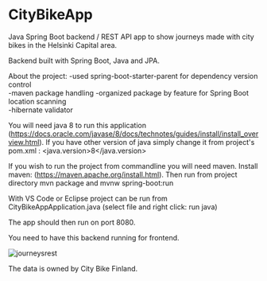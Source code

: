 # CityBikeApp
Java Spring Boot backend / REST API app to show journeys made with city bikes in the Helsinki Capital area. 

Backend built with Spring Boot, Java and JPA.

About the project:
-used spring-boot-starter-parent for dependency version control  
-maven package handling 
-organized package by feature for Spring Boot location scanning  
-hibernate validator  

You will need java 8 to run this application (https://docs.oracle.com/javase/8/docs/technotes/guides/install/install_overview.html). If you have other version of java simply change it from project's pom.xml :
    <properties>
		<java.version>8</java.version>
    </properties>

If you wish to run the project from commandline you will need maven. Install maven: (https://maven.apache.org/install.html).
Then run from project directory 
mvn package
and
mvnw spring-boot:run 

With VS Code or Eclipse project can be run from CityBikeAppApplication.java (select file and right click: run java)

The app should then run on port 8080.

You need to have this backend running for frontend.


![journeysrest](https://user-images.githubusercontent.com/70891200/184506959-d54029d1-6410-4447-b36b-e12e13d52790.png)

The data is owned by City Bike Finland.


